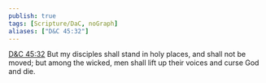 ```yaml
---
publish: true
tags: [Scripture/DaC, noGraph]
aliases: ["D&C 45:32"]
---
```

[D&C 45:32](https://churchofjesuschrist.org/study/scriptures/dc-testament/dc/45?lang=eng&id=p32#p32) But my disciples shall stand in holy places, and shall not be moved; but among the wicked, men shall lift up their voices and curse God and die.
